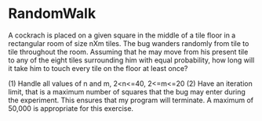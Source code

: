 # RandomWalk

A cockrach is placed on a given square in the middle of a tile floor 
in a rectangular room of size nXm tiles. 
The bug wanders randomly from tile to tile throughout the room. 
Assuming that he may move from his present tile to any of the eight tiles
surrounding him with equal probability, 
how long will it take him to touch every tile on the floor at least once?

(1) Handle all values of n and m, 2<n<=40, 2<=m<=20
(2) Have an iteration limit, that is a maximum number of squares 
that the bug may enter during the experiment.
This ensures that my program will terminate.
A maximum of 50,000 is appropriate for this exercise.
